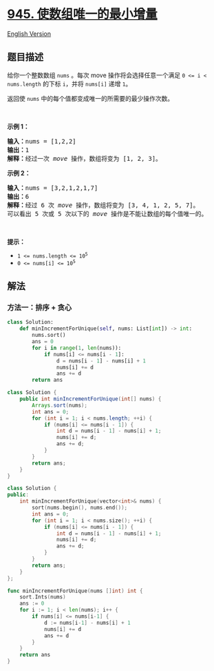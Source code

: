 # [945. 使数组唯一的最小增量](https://leetcode.cn/problems/minimum-increment-to-make-array-unique)

[English Version](/solution/0900-0999/0945.Minimum%20Increment%20to%20Make%20Array%20Unique/README_EN.md)

<!-- tags:贪心,数组,计数,排序 -->

<!-- difficulty:中等 -->

## 题目描述

<!-- 这里写题目描述 -->

<p>给你一个整数数组 <code>nums</code> 。每次 move 操作将会选择任意一个满足 <code>0 &lt;= i &lt; nums.length</code> 的下标 <code>i</code>，并将&nbsp;<code>nums[i]</code> 递增&nbsp;<code>1</code>。</p>

<p>返回使 <code>nums</code> 中的每个值都变成唯一的所需要的最少操作次数。</p>

<div class="original__bRMd">
<div>
<p>&nbsp;</p>

<p><strong>示例 1：</strong></p>

<pre>
<strong>输入：</strong>nums = [1,2,2]
<strong>输出：</strong>1
<strong>解释：</strong>经过一次 <em>move</em> 操作，数组将变为 [1, 2, 3]。
</pre>

<p><strong>示例 2：</strong></p>

<pre>
<strong>输入：</strong>nums = [3,2,1,2,1,7]
<strong>输出：</strong>6
<strong>解释：</strong>经过 6 次 <em>move</em> 操作，数组将变为 [3, 4, 1, 2, 5, 7]。
可以看出 5 次或 5 次以下的 <em>move</em> 操作是不能让数组的每个值唯一的。</pre>
</div>
</div>

<p>&nbsp;</p>
<strong>提示：</strong>

<ul>
	<li><code>1 &lt;= nums.length &lt;= 10<sup>5</sup></code></li>
	<li><code>0 &lt;= nums[i] &lt;= 10<sup>5</sup></code></li>
</ul>

## 解法

### 方法一：排序 + 贪心

<!-- tabs:start -->

```python
class Solution:
    def minIncrementForUnique(self, nums: List[int]) -> int:
        nums.sort()
        ans = 0
        for i in range(1, len(nums)):
            if nums[i] <= nums[i - 1]:
                d = nums[i - 1] - nums[i] + 1
                nums[i] += d
                ans += d
        return ans
```

```java
class Solution {
    public int minIncrementForUnique(int[] nums) {
        Arrays.sort(nums);
        int ans = 0;
        for (int i = 1; i < nums.length; ++i) {
            if (nums[i] <= nums[i - 1]) {
                int d = nums[i - 1] - nums[i] + 1;
                nums[i] += d;
                ans += d;
            }
        }
        return ans;
    }
}
```

```cpp
class Solution {
public:
    int minIncrementForUnique(vector<int>& nums) {
        sort(nums.begin(), nums.end());
        int ans = 0;
        for (int i = 1; i < nums.size(); ++i) {
            if (nums[i] <= nums[i - 1]) {
                int d = nums[i - 1] - nums[i] + 1;
                nums[i] += d;
                ans += d;
            }
        }
        return ans;
    }
};
```

```go
func minIncrementForUnique(nums []int) int {
	sort.Ints(nums)
	ans := 0
	for i := 1; i < len(nums); i++ {
		if nums[i] <= nums[i-1] {
			d := nums[i-1] - nums[i] + 1
			nums[i] += d
			ans += d
		}
	}
	return ans
}
```

<!-- tabs:end -->

<!-- end -->
